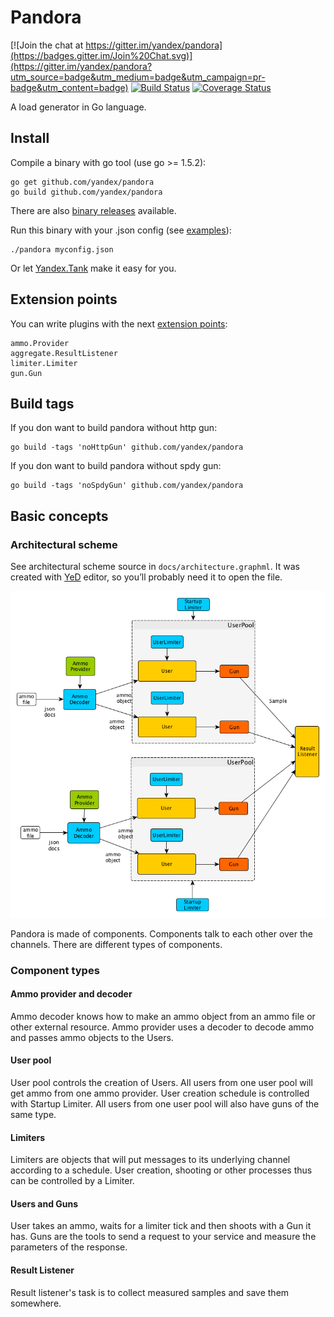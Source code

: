 # Pandora

[![Join the chat at https://gitter.im/yandex/pandora](https://badges.gitter.im/Join%20Chat.svg)](https://gitter.im/yandex/pandora?utm_source=badge&utm_medium=badge&utm_campaign=pr-badge&utm_content=badge)
[![Build Status](https://travis-ci.org/yandex/pandora.svg)](https://travis-ci.org/yandex/pandora)
[![Coverage Status](https://coveralls.io/repos/yandex/pandora/badge.svg?branch=master&service=github)](https://coveralls.io/github/yandex/pandora?branch=master)

A load generator in Go language.

## Install
Compile a binary with go tool (use go >= 1.5.2):
```
go get github.com/yandex/pandora
go build github.com/yandex/pandora
```

There are also [binary releases](https://github.com/yandex/pandora/releases) available.

Run this binary with your .json config (see [examples](https://github.com/yandex/pandora/tree/master/example/config)):
```
./pandora myconfig.json
```
Or let [Yandex.Tank](http://yandextank.readthedocs.org/en/latest/configuration.html#pandora) make it easy for you.


## Extension points

You can write plugins with the next [extension points](https://github.com/progrium/go-extpoints):

```
ammo.Provider
aggregate.ResultListener
limiter.Limiter
gun.Gun
```

## Build tags

If you don want to build pandora without http gun:
```
go build -tags 'noHttpGun' github.com/yandex/pandora
```

If you don want to build pandora without spdy gun:
```
go build -tags 'noSpdyGun' github.com/yandex/pandora
```

## Basic concepts

### Architectural scheme

See architectural scheme source in ```docs/architecture.graphml```. It was created with
[YeD](https://www.yworks.com/en/products/yfiles/yed/) editor, so you’ll probably
need it to open the file.

![Architectural scheme](/docs/architecture.png)

Pandora is made of components. Components talk to each other over the channels. There are different types of components.

### Component types

#### Ammo provider and decoder

Ammo decoder knows how to make an ammo object from an ammo file or other external resource. Ammo provider uses a decoder
to decode ammo and passes ammo objects to the Users.

#### User pool

User pool controls the creation of Users. All users from one user pool will get ammo from one ammo provider. User creation
schedule is controlled with Startup Limiter. All users from one user pool will also have guns of the same type.

#### Limiters

Limiters are objects that will put messages to its underlying channel according to a schedule. User creation, shooting or
other processes thus can be controlled by a Limiter.

#### Users and Guns
User takes an ammo, waits for a limiter tick and then shoots with a Gun it has. Guns are the tools to send a request to your
service and measure the parameters of the response.

#### Result Listener
Result listener's task is to collect measured samples and save them somewhere.
